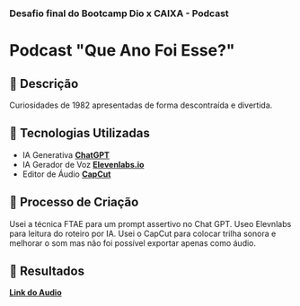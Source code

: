 ### Desafio final do Bootcamp Dio x CAIXA - Podcast

# Podcast "Que Ano Foi Esse?"

## 📒 Descrição
Curiosidades de 1982 apresentadas de forma descontraída e divertida.

## 🤖 Tecnologias Utilizadas
- IA Generativa **[ChatGPT](https://chat.openai.com)**
- IA Gerador de Voz **[Elevenlabs.io](https://elevenlabs.io/)**
- Editor de Áudio **[CapCut](https://www.capcut.com/my-edit)**

## 🧐 Processo de Criação
Usei a técnica FTAE para um prompt assertivo no Chat GPT.
Useo Elevnlabs para leitura do roteiro por IA.
Usei o CapCut para colocar trilha sonora e melhorar o som mas não foi possível exportar apenas como áudio.

## 🚀 Resultados
**[Link do Audio](https://drive.google.com/file/d/1bCf20aXjRxjUbFk9PviKJ7i3F9zfDLzH/view?usp=drivesdk)** 
